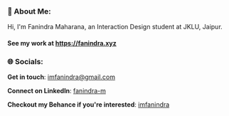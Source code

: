 ### 💫 About Me:
Hi, I'm Fanindra Maharana, an Interaction Design student at JKLU, Jaipur.


#### See my work at https://fanindra.xyz

### 🌐 Socials:

**Get in touch**: [imfanindra@gmail.com](mailto:imfanindra@gmail.com)

**Connect on LinkedIn**: [fanindra-m](https://linkedin.com/in/fanindra-m)

**Checkout my Behance if you're interested**: [imfanindra](https://www.behance.net/imfanindra)
